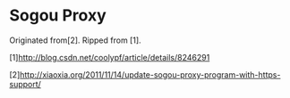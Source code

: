 Sogou Proxy
===========

Originated from[2]. Ripped from [1].


[1]http://blog.csdn.net/coolypf/article/details/8246291

[2]http://xiaoxia.org/2011/11/14/update-sogou-proxy-program-with-https-support/
